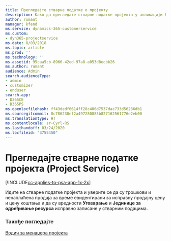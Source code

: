 ```yaml
---
title: Прегледајте стварне податке о пројекту
description: Како да прегледате стварне податке пројекта у апликацији Project Service
author: rumant
manager: kfend
ms.service: dynamics-365-customerservice
ms.custom:
- dyn365-projectservice
ms.date: 8/03/2018
ms.topic: article
ms.prod: ''
ms.technology: ''
ms.assetid: 95caa5cb-8966-42ed-97a8-a053d8ecbb26
ms.author: rumant
audience: Admin
search.audienceType:
- admin
- customizer
- enduser
search.app:
- D365CE
- D365PS
ms.openlocfilehash: ff43dedf6614ff28c486d7537dac733d56236db1
ms.sourcegitcommit: 8c786230ef2a497280885b827162561776e2eb00
ms.translationtype: HT
ms.contentlocale: sr-Cyrl-RS
ms.lasthandoff: 03/24/2020
ms.locfileid: "3755450"
---
```

# <a name="review-project-actuals-project-service"></a>Прегледајте стварне податке пројекта (Project Service)

[!INCLUDE[cc-applies-to-psa-app-1x-2x](../includes/cc-applies-to-psa-app-1x-2x.md)]

Идите на стварне податке пројекта и уверите се да су трошкови и ненаплаћена продаја за време евидентирани за исправну продајну цену и цену коштања и да су вредности **Уговарање** и **Јединице за одређивање ресурса** исправно записане у стварним подацима.  
  
### <a name="see-also"></a>Такође погледајте  
 [Водич за менаџера пројекта](../project-service/project-manager-guide.md)
